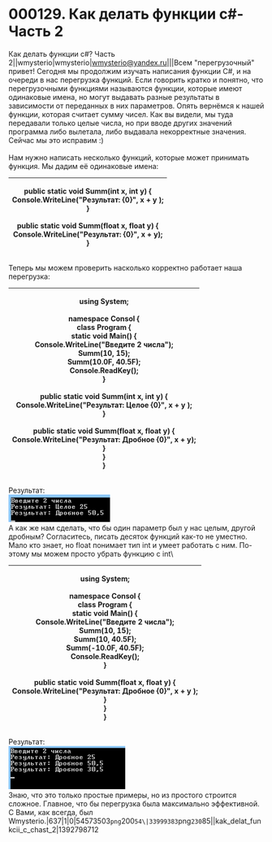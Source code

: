 # 000129. Как делать функции  c#- Часть 2

Как делать функции c#? Часть 2||wmysterio|wmysterio|wmysterio@yandex.ru|||Всем "перегрузочный" привет! Сегодня мы продолжим изучать написания функции C#, и на очереди в нас перегрузка функций. Если говорить кратко и понятно, что перегрузочными функциями называются функции, которые имеют одинаковые имена, но могут выдавать разные результаты в зависимости от переданных в них параметров. Опять вернёмся к нашей функции, которая считает сумму чисел. Как вы видели, мы туда передавали только целые числа, но при вводе других значений программа либо вылетала, либо выдавала некорректные значения. Сейчас мы это исправим :)\
\
Нам нужно написать несколько функций, которые может принимать функция. Мы дадим её одинаковые имена:

| <p>public static void Summ(int x, int y) {<br>    Console.WriteLine("Результат: {0}", x + y );<br>}<br><br>public static void Summ(float x, float y) {<br>    Console.WriteLine("Результат: {0}", x + y);<br>}<br></p> |
| ---------------------------------------------------------------------------------------------------------------------------------------------------------------------------------------------------------------------- |

Теперь мы можем проверить насколько корректно работает наша перегрузка:

| <p>using System;<br><br>namespace Consol {<br>    class Program {<br>        static void Main() {<br>            Console.WriteLine("Введите 2 числа");<br>            Summ(10, 15);<br>            Summ(10.0F, 40.5F);<br>            Console.ReadKey();<br>        }<br><br>        public static void Summ(int x, int y) {<br>            Console.WriteLine("Результат: Целое {0}", x + y );<br>        }<br><br>        public static void Summ(float x, float y) {<br>            Console.WriteLine("Результат: Дробное {0}", x + y);<br>        }<br>    }<br>}<br></p> |
| ---------------------------------------------------------------------------------------------------------------------------------------------------------------------------------------------------------------------------------------------------------------------------------------------------------------------------------------------------------------------------------------------------------------------------------------------------------------------------------------------------------------------------------------------------------------------------- |

Результат:\
![](../../\_pu/1/54573503.png)\
А как же нам сделать, что бы один параметр был у нас целым, другой дробным? Согласитесь, писать десяток функций как-то не уместно. Мало кто знает, но float понимает тип int и умеет работать с ним. По-этому мы можем просто убрать функцию с int\


| <p>using System;<br><br>namespace Consol {<br>    class Program {<br>        static void Main() {<br>            Console.WriteLine("Введите 2 числа");<br>            Summ(10, 15);<br>            Summ(10, 40.5F);<br>            Summ(-10.0F, 40.5F);<br>            Console.ReadKey();<br>        }<br><br>        public static void Summ(float x, float y) {<br>            Console.WriteLine("Результат: Дробное {0}", x + y );<br>        }<br>    }<br>}<br></p> |
| ------------------------------------------------------------------------------------------------------------------------------------------------------------------------------------------------------------------------------------------------------------------------------------------------------------------------------------------------------------------------------------------------------------------------------------------------------------------------ |

Результат:\
![](../../\_pu/1/33999383.png)\
Знаю, что это только простые примеры, но из простого строится сложное. Главное, что бы перегрузка была максимально эффективной.\
С Вами, как всегда, был Wmysterio.|637|1|0|54573503`png`200`54\|33999383`png`230`85||kak\_delat\_funkcii\_c\_chast\_2|1392798712
